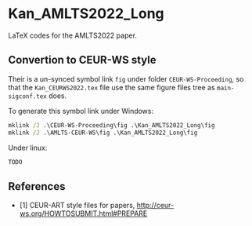 # Kan_AMLTS2022_Long

LaTeX codes for the AMLTS2022 paper.

## Convertion to CEUR-WS style

Their is a un-synced symbol link `fig` under folder `CEUR-WS-Proceeding`, so that the `Kan_CEURWS2022.tex` file use the same figure files tree as `main-sigconf.tex` does.

To generate this symbol link under Windows:

```bat
mklink /J .\CEUR-WS-Proceeding\fig .\Kan_AMLTS2022_Long\fig
mklink /J .\AMLTS-CEUR-WS\fig .\Kan_AMLTS2022_Long\fig
```

Under linux:

```bash
TODO
```

## References

- [1] CEUR-ART style files for papers, http://ceur-ws.org/HOWTOSUBMIT.html#PREPARE
